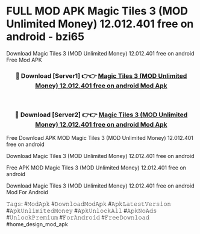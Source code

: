 # FULL MOD APK Magic Tiles 3 (MOD Unlimited Money) 12.012.401 free on android - bzi65
Download Magic Tiles 3 (MOD Unlimited Money) 12.012.401 free on android Free Mod APK

<div align="center">
<h3>🔴 Download [Server1] 👉👉 <a href="https://apk-comot.site?title=Magic_Tiles_3_(MOD_Unlimited_Money)_12.012.401_free_on_android">Magic Tiles 3 (MOD Unlimited Money) 12.012.401 free on android Mod Apk</a></h3><br>

<h3>🔴 Download [Server2] 👉👉 <a href="https://apk-comot.site?title=Magic_Tiles_3_(MOD_Unlimited_Money)_12.012.401_free_on_android">Magic Tiles 3 (MOD Unlimited Money) 12.012.401 free on android Mod Apk</a></h3>
</div>


Free Download APK MOD Magic Tiles 3 (MOD Unlimited Money) 12.012.401 free on android

Download Magic Tiles 3 (MOD Unlimited Money) 12.012.401 free on android 

Free APK MOD Magic Tiles 3 (MOD Unlimited Money) 12.012.401 free on android 

Download Magic Tiles 3 (MOD Unlimited Money) 12.012.401 free on android Mod For Android

𝚃𝚊𝚐𝚜: #𝙼𝚘𝚍𝙰𝚙𝚔 #𝙳𝚘𝚠𝚗𝚕𝚘𝚊𝚍𝙼𝚘𝚍𝙰𝚙𝚔 #𝙰𝚙𝚔𝙻𝚊𝚝𝚎𝚜𝚝𝚅𝚎𝚛𝚜𝚒𝚘𝚗 #𝙰𝚙𝚔𝚄𝚗𝚕𝚒𝚖𝚒𝚝𝚎𝚍𝙼𝚘𝚗𝚎𝚢 #𝙰𝚙𝚔𝚄𝚗𝚕𝚘𝚌𝚔𝙰𝚕𝚕 #𝙰𝚙𝚔𝙽𝚘𝙰𝚍𝚜 #𝚄𝚗𝚕𝚘𝚌𝚔𝙿𝚛𝚎𝚖𝚒𝚞𝚖 #𝙵𝚘𝚛𝙰𝚗𝚍𝚛𝚘𝚒𝚍 #𝙵𝚛𝚎𝚎𝙳𝚘𝚠𝚗𝚕𝚘𝚊𝚍 #home_design_mod_apk